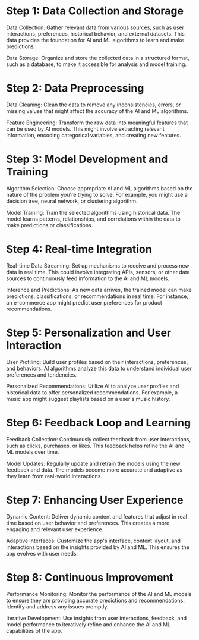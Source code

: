 # Step 1: Data Collection and Storage

Data Collection: Gather relevant data from various sources, such as user interactions, preferences, historical behavior, and external datasets. This data provides the foundation for AI and ML algorithms to learn and make predictions.

Data Storage: Organize and store the collected data in a structured format, such as a database, to make it accessible for analysis and model training.

# Step 2: Data Preprocessing

Data Cleaning: Clean the data to remove any inconsistencies, errors, or missing values that might affect the accuracy of the AI and ML algorithms.

Feature Engineering: Transform the raw data into meaningful features that can be used by AI models. This might involve extracting relevant information, encoding categorical variables, and creating new features.

# Step 3: Model Development and Training

Algorithm Selection: Choose appropriate AI and ML algorithms based on the nature of the problem you're trying to solve. For example, you might use a decision tree, neural network, or clustering algorithm.

Model Training: Train the selected algorithms using historical data. The model learns patterns, relationships, and correlations within the data to make predictions or classifications.

# Step 4: Real-time Integration

Real-time Data Streaming: Set up mechanisms to receive and process new data in real time. This could involve integrating APIs, sensors, or other data sources to continuously feed information to the AI and ML models.

Inference and Predictions: As new data arrives, the trained model can make predictions, classifications, or recommendations in real time. For instance, an e-commerce app might predict user preferences for product recommendations.

# Step 5: Personalization and User Interaction

User Profiling: Build user profiles based on their interactions, preferences, and behaviors. AI algorithms analyze this data to understand individual user preferences and tendencies.

Personalized Recommendations: Utilize AI to analyze user profiles and historical data to offer personalized recommendations. For example, a music app might suggest playlists based on a user's music history.

# Step 6: Feedback Loop and Learning

Feedback Collection: Continuously collect feedback from user interactions, such as clicks, purchases, or likes. This feedback helps refine the AI and ML models over time.

Model Updates: Regularly update and retrain the models using the new feedback and data. The models become more accurate and adaptive as they learn from real-world interactions.

# Step 7: Enhancing User Experience

Dynamic Content: Deliver dynamic content and features that adjust in real time based on user behavior and preferences. This creates a more engaging and relevant user experience.

Adaptive Interfaces: Customize the app's interface, content layout, and interactions based on the insights provided by AI and ML. This ensures the app evolves with user needs.

# Step 8: Continuous Improvement

Performance Monitoring: Monitor the performance of the AI and ML models to ensure they are providing accurate predictions and recommendations. Identify and address any issues promptly.

Iterative Development: Use insights from user interactions, feedback, and model performance to iteratively refine and enhance the AI and ML capabilities of the app.
